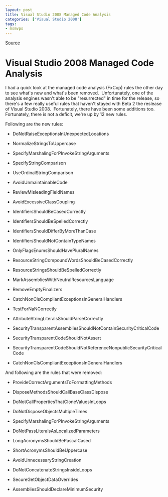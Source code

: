 ```yaml
---
layout: post
title: Visual Studio 2008 Managed Code Analysis
categories: ['Visual Studio 2008']
tags:
- msmvps
---
```

[Source](http://blogs.msmvps.com/peterritchie/2007/08/27/visual-studio-2008-managed-code-analysis/ "Permalink to Visual Studio 2008 Managed Code Analysis")

# Visual Studio 2008 Managed Code Analysis

I had a quick look at the managed code analysis (FxCop) rules the other day to see what's new and what's been removed.  Unfortunately, one of the analysis engines wasn't able to be "resurrected" in time for the release, so there's a few really useful rules that haven't stayed with Beta 2 the reslease of Visual Studio 2008.  Fortunately, there have been some additions too.  Fortunately, there is not a deficit, we're up by 12 new rules.

Following are the new rules:

  

  

* DoNotRaiseExceptionsInUnexpectedLocations

  

* NormalizeStringsToUppercase

  

* SpecifyMarshalingForPInvokeStringArguments

  

* SpecifyStringComparison

  

* UseOrdinalStringComparison

  

* AvoidUnmaintainableCode

  

* ReviewMisleadingFieldNames

  

* AvoidExcessiveClassCoupling

  

* IdentifiersShouldBeCasedCorrectly

  

* IdentifiersShouldBeSpelledCorrectly

  

* IdentifiersShouldDifferByMoreThanCase

  

* IdentifiersShouldNotContainTypeNames

  

* OnlyFlagsEnumsShouldHavePluralNames

  

* ResourceStringCompoundWordsShouldBeCasedCorrectly

  

* ResourceStringsShouldBeSpelledCorrectly

  

* MarkAssembliesWithNeutralResourcesLanguage

  

* RemoveEmptyFinalizers

  

* CatchNonClsCompliantExceptionsInGeneralHandlers

  

* TestForNaNCorrectly

  

* AttributeStringLiteralsShouldParseCorrectly

  

* SecurityTransparentAssembliesShouldNotContainSecurityCriticalCode

  

* SecurityTransparentCodeShouldNotAssert

  

* SecurityTransparentCodeShouldNotReferenceNonpublicSecurityCriticalCode

  

* CatchNonClsCompliantExceptionsInGeneralHandlers

And following are the rules that were removed:

  

  

* ProvideCorrectArgumentsToFormattingMethods

  

* DisposeMethodsShouldCallBaseClassDispose
  

* DoNotCallPropertiesThatCloneValuesInLoops

  

* DoNotDisposeObjectsMultipleTimes

  

* SpecifyMarshalingForPInvokeStringArguments

  

* DoNotPassLiteralsAsLocalizedParameters

  

* LongAcronymsShouldBePascalCased

  

* ShortAcronymsShouldBeUppercase

  

* AvoidUnnecessaryStringCreation

  

* DoNotConcatenateStringsInsideLoops
  

* SecureGetObjectDataOverrides

  

* AssembliesShouldDeclareMinimumSecurity

